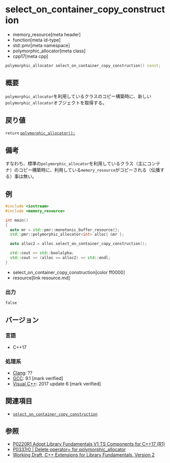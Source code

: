 # select_on_container_copy_construction
* memory_resource[meta header]
* function[meta id-type]
* std::pmr[meta namespace]
* polymorphic_allocator[meta class]
* cpp17[meta cpp]

```cpp
polymorphic_allocator select_on_container_copy_construction() const;
```

## 概要
`polymorphic_allocator`を利用しているクラスのコピー構築時に、新しい`polymorphic_allocator`オブジェクトを取得する。

## 戻り値
`return` [`polymorphic_allocator();`](op_constructor.md)

## 備考
すなわち、標準の`polymorphic_allocator`を利用しているクラス（主にコンテナ）のコピー構築時に、利用している`memory_resource`がコピーされる（伝播する）事は無い。

## 例
```cpp example
#include <iostream>
#include <memory_resource>

int main()
{
  auto mr = std::pmr::monotonic_buffer_resource{};
  std::pmr::polymorphic_allocator<int> alloc{ &mr };

  auto alloc2 = alloc.select_on_container_copy_construction();

  std::cout << std::boolalpha;
  std::cout << (alloc == alloc2) << std::endl;
}
```
* select_on_container_copy_construction[color ff0000]
* resource[link resource.md]

### 出力
```
false
```

## バージョン
### 言語
- C++17

### 処理系
- [Clang](/implementation.md#clang): ??
- [GCC](/implementation.md#gcc): 9.1 [mark verified]
- [Visual C++](/implementation.md#visual_cpp): 2017 update 6 [mark verified]

## 関連項目
- [`select_on_container_copy_construction`](/reference/memory/allocator_traits/select_on_container_copy_construction.md)

## 参照
- [P0220R1 Adopt Library Fundamentals V1 TS Components for C++17 (R1)](http://www.open-std.org/jtc1/sc22/wg21/docs/papers/2016/p0220r1.html)
- [P0337r0 | Delete operator= for polymorphic_allocator](http://www.open-std.org/jtc1/sc22/wg21/docs/papers/2016/p0337r0.html)
- [Working Draft, C++ Extensions for Library Fundamentals, Version 2](http://www.open-std.org/jtc1/sc22/wg21/docs/papers/2015/n4562.html#memory.resource.synop)
